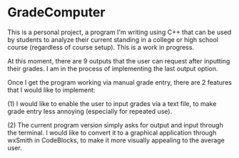 # GradeComputer
This is a personal project, a program I'm writing using C++ that can be used by students to analyze their current standing in a
college or high school course (regardless of course setup). This is a work in progress.

At this moment, there are 9 outputs that the user can request after inputting their grades. I am in the process of implementing
the last output option.

Once I get the program working via manual grade entry, there are 2 features that I would like to implement:

(1) I would like to enable the user to input grades via a text file, to make grade entry less annoying (especially for repeated
use).

(2) The current program version simply asks for output and input through the terminal. I would like to convert it to a graphical 
application through wxSmith in CodeBlocks, to make it more visually appealing to the average user.

